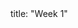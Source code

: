 <frontmatter>
title: "Week 1"
</frontmatter>

<panel header="{{glyphicon_check}} Todo" no-close>
  <include src="todo.md" />
</panel>
<panel header=":raising_hand: Tutorial 1" no-close>
  <include src="tutorial.md" />
</panel>
<panel header="{{glyphicon_blackboard}} Lecture 1" no-close>
  <include src="lecture.md" />
</panel>
